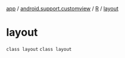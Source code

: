 [app](../../../index.md) / [android.support.customview](../../index.md) / [R](../index.md) / [layout](./index.md)

# layout

`class layout`
`class layout`